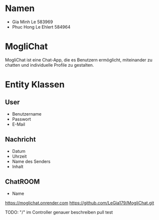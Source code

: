 # Namen
- Gia Minh Le 583969
- Phuc Hong Le Ehlert 584964

# MogliChat
MogliChat ist eine Chat-App, die es Benutzern ermöglicht, miteinander zu chatten 
und individuelle Profile zu gestalten.

# Entity Klassen

## User
- Benutzername
- Passwort
- E-Mail

## Nachricht
- Datum
- Uhrzeit
- Name des Senders
- Inhalt

## ChatROOM
- Name

https://moglichat.onrender.com
https://github.com/LeGia179/MogliChat.git

TODO:
"/" im Controller genauer beschreiben
pull test